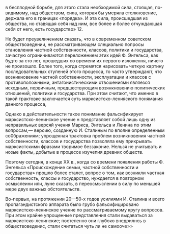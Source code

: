 в бесплодной борьбе, для этого стала необходимой сила, стоящая, по-видимому, над обществом, сила, которая бы умеряла столкновение, держала его в границах «порядка». И эта сила, происшедшая из общества, но ставящая себя над ним, все более и более отчуждаюшая себя от него, есть государство» 12.

Не будет преувеличением сказать, что в современном советском обществоаедении, не рассматривающем слециально попросы становления частной собственности, классов, политики и государства, зачастую ограничиваются переложением этих идей Ф. Энгельса, как будто за сто лет, прошедших со времени их первого изложення, ничего не произошло. Более того, когда стремятся нарисовать четкую картину последовательных ступеней этого процесса, то часто утверждают, что возникновение частной собственности, эксплуатации и классов с противоположными, антагонистическими отвошениями являезся исходным, первичным, предшествующим возянкновению политических отношений, политики и государства. Прн этом считают, что именно в такой трактовке заключается суть марксистско-ленияского понямания данного процесса,

Однако в действительности такое понимание фальснфикирует марксистско-ленинское учение н представляет собой лишь одну из неправильных версяй учения Маркса, Энгельса и Ленина по этим вопросам,— версию, созданную И. Сталиным по вполне определенным со0бражениям; упрощекная трактовка проблем возникновения частной собственности, классов и государства позволяла ему прикрывать марксистскими фразами творимое беззаконие. Нельзя не учитывать и нозые факты, добытые в процессе изучепия древних обществ.

Поэтому сегодня, в конце ХХ в., когда со времени появления работы Ф. Энгельса «Происхождение семьи, частной собственности и государства» прошло более сталет, вопрос о том, как возникли частная собственность, классы и государство, нуждается в повторном осмыслеини или, луне сказать, в переосмыслении в силу по меньшей мере двух важных обстоятельств.

Во-первых, на протяжении 20—50-х годов усилиями И. Сталина и всего пропагандистского аппарата было грубо фальсифицировано марксистско-ленинское учение по рассматриваемому кругу вопросов. При этом крайне упрощенные представления стали выдаваться за марксистско-ленинские; постепенно они глубоко внедрилнсь в обществоведенис, стали считаться чуть ли не самооче>>
